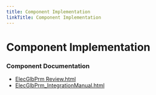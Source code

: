 ```yaml
---
title: Component Implementation
linkTitle: Component Implementation
---
```


# Component Implementation
### Component Documentation

- [ElecGlbPrm Review.html](doc/ElecGlbPrm%20Review.html)
- [ElecGlbPrm_IntegrationManual.html](doc/ElecGlbPrm_IntegrationManual.html)

